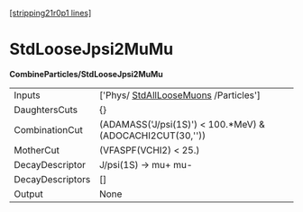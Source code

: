 [[stripping21r0p1 lines]](./stripping21r0p1-commonparticles)

# StdLooseJpsi2MuMu

**CombineParticles/StdLooseJpsi2MuMu**

|                  |                                                                               |
|------------------|-------------------------------------------------------------------------------|
| Inputs           | ['Phys/ [StdAllLooseMuons](./stripping21r0p1-stdallloosemuons) /Particles'] |
| DaughtersCuts    | {}                                                                            |
| CombinationCut   | (ADAMASS('J/psi(1S)') \< 100.\*MeV) & (ADOCACHI2CUT(30,''))                   |
| MotherCut        | (VFASPF(VCHI2) \< 25.)                                                        |
| DecayDescriptor  | J/psi(1S) -\> mu+ mu-                                                         |
| DecayDescriptors | []                                                                          |
| Output           | None                                                                          |
